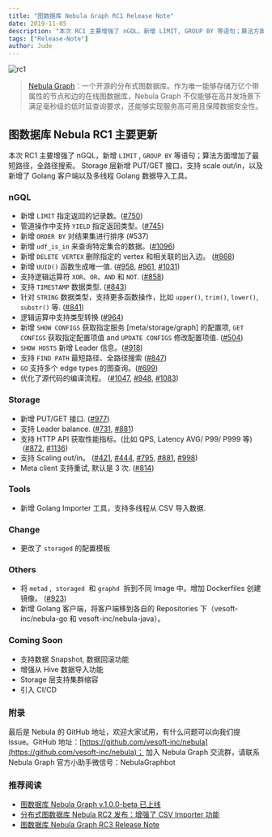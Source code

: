 ```yaml
---
title: "图数据库 Nebula Graph RC1 Release Note"
date: 2019-11-05
description: "本次 RC1 主要增强了 nGQL，新增 LIMIT, GROUP BY 等语句；算法方面增加了最短路径，全路径搜索…"
tags: ["Release-Note"]
author: Jude
---
```


![rc1](https://nebula-blog.azureedge.net/nebula-blog/RC101.png)

> [Nebula Graph](https://github.com/vesoft-inc/nebula)：一个开源的分布式图数据库。作为唯一能够存储万亿个带属性的节点和边的在线图数据库，Nebula Graph 不仅能够在高并发场景下满足毫秒级的低时延查询要求，还能够实现服务高可用且保障数据安全性。

## 图数据库 Nebula RC1 主要更新

本次 RC1 主要增强了 nGQL，新增 `LIMIT` , `GROUP BY` 等语句；算法方面增加了最短路径，全路径搜索。 Storage 层新增 PUT/GET 接口，支持 scale out/in，以及新增了 Golang 客户端以及多线程 Golang 数据导入工具。

### nGQL

- 新增 `LIMIT` 指定返回的记录数。([#750](https://github.com/vesoft-inc/nebula/pull/750))
- 管道操作中支持 `YIELD` 指定返回类型。([#745](https://github.com/vesoft-inc/nebula/pull/745))
- 新增 `ORDER BY` 对结果集进行排序 (#537)
- 新增 `udf_is_in` 来查询特定集合的数据。([#1096](https://github.com/vesoft-inc/nebula/pull/1096))
- 新增 `DELETE VERTEX` 删除指定的 vertex 和相关联的出入边。 ([#868](https://github.com/vesoft-inc/nebula/pull/868))
- 新增 `UUID()` 函数生成唯一值. ([#958](https://github.com/vesoft-inc/nebula/pull/958), [#961](https://github.com/vesoft-inc/nebula/pull/961), [#1031](https://github.com/vesoft-inc/nebula/pull/1031))
- 支持逻辑运算符 `XOR`、`OR`、`AND` 和 `NOT`. ([#858](https://github.com/vesoft-inc/nebula/pull/858))
- 支持 `TIMESTAMP` 数据类型. ([#843](https://github.com/vesoft-inc/nebula/pull/843))
- 针对 `STRING` 数据类型，支持更多函数操作，比如 `upper()`, `trim()`, `lower()`, `substr()` 等. ([#841](https://github.com/vesoft-inc/nebula/pull/841))
- 逻辑运算中支持类型转换 ([#964](https://github.com/vesoft-inc/nebula/pull/964))
- 新增 `SHOW CONFIGS` 获取指定服务 [meta/storage/graph] 的配置项, `GET CONFIGS` 获取指定配置项值 and `UPDATE CONFIGS` 修改配置项值. ([#504](https://github.com/vesoft-inc/nebula/pull/504))
- `SHOW HOSTS` 新增 Leader 信息。([#918](https://github.com/vesoft-inc/nebula/pull/918))
- 支持 `FIND PATH` 最短路径、全路径搜索 ([#847](https://github.com/vesoft-inc/nebula/pull/847))
- `GO` 支持多个 edge types 的图查询。([#699](https://github.com/vesoft-inc/nebula/pull/699))
- 优化了源代码的编译流程。 ([#1047](https://github.com/vesoft-inc/nebula/pull/1047), [#948](https://github.com/vesoft-inc/nebula/pull/948), [#1083](https://github.com/vesoft-inc/nebula/pull/1083))

### Storage

- 新增 PUT/GET 接口. ([#977](https://github.com/vesoft-inc/nebula/pull/977))
- 支持 Leader balance. ([#731](https://github.com/vesoft-inc/nebula/pull/731), [#881](https://github.com/vesoft-inc/nebula/pull/881))
- 支持 HTTP API 获取性能指标。(比如 QPS, Latency AVG/ P99/ P999 等)  ([#872](https://github.com/vesoft-inc/nebula/pull/872), [#1136](https://github.com/vesoft-inc/nebula/pull/1136))
- 支持 Scaling out/in。 ([#421](https://github.com/vesoft-inc/nebula/pull/421), [#444](https://github.com/vesoft-inc/nebula/pull/444), [#795](https://github.com/vesoft-inc/nebula/pull/795), [#881](https://github.com/vesoft-inc/nebula/pull/881), [#998](https://github.com/vesoft-inc/nebula/pull/998))
- Meta client 支持重试, 默认是 3 次. ([#814](https://github.com/vesoft-inc/nebula/pull/814))

### Tools

- 新增 Golang Importer 工具，支持多线程从 CSV 导入数据.

### Change

- 更改了 `storaged` 的配置模板

### Others

- 将 `metad` ,  `storaged`  和 `graphd`  拆到不同 Image 中。增加 Dockerfiles 创建镜像。 ([#923](https://github.com/vesoft-inc/nebula/pull/923))
- 新增 Golang 客户端，将客户端移到各自的 Repositories 下（vesoft-inc/nebula-go 和 vesoft-inc/nebula-java）。

### Coming Soon

- 支持数据 Snapshot, 数据回滚功能
- 增强从 Hive 数据导入功能
- Storage 层支持集群缩容
- 引入 CI/CD

### 附录

最后是 Nebula 的 GitHub 地址，欢迎大家试用，有什么问题可以向我们提 issue。GitHub 地址：[https://github.com/vesoft-inc/nebula](https://github.com/vesoft-inc/nebula)； 加入 Nebula Graph 交流群，请联系 Nebula Graph 官方小助手微信号：NebulaGraphbot

### 推荐阅读

- [图数据库 Nebula Graph v.1.0.0-beta 已上线](https://nebula-graph.io/cn/posts/nebula-graph-beta-release-note/)
- [分布式图数据库 Nebula RC2 发布：增强了 CSV Importer 功能](https://nebula-graph.io/cn/posts/nebula-graph-rc2-release-note/)
- [图数据库 Nebula Graph RC3 Release Note](https://nebula-graph.io/cn/posts/nebula-graph-rc3-release-note/)
